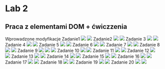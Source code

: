 # Lab 2
## Praca z elementami DOM + ćwiczzenia
Wprowadzone modyfikacje
Zadanie1
![](Screen/Zadanie1.1.jpg)
![](Screen/Zadanie1.2.jpg)
Zadanie2
![](Screen/Zadanie2.1.jpg)
![](Screen/Zadanie2.2.jpg)
Zadanie 3
![](Screen/Zadanie3.1.jpg)
![](Screen/Zadanie3.2.jpg)
Zadanie 4
![](Screen/Zadanie4.1.jpg)
![](Screen/Zadanie4.2.jpg)
Zadanie 5
![](Screen/Zadanie5.1.jpg)
![](Screen/Zadanie5.2.jpg)
Zadanie 6
![](Screen/Zadanie6.1.jpg)
![](Screen/Zadanie6.2.jpg)
Zadanie 7
![](Screen/Zadanie7.1.jpg)
![](Screen/Zadanie7.2.jpg)
Zadanie 8
![](Screen/Zadanie8.1.jpg)
![](Screen/Zadanie8.2.jpg)
Zadanie 9
![](Screen/Zadanie9.1.jpg)
![](Screen/Zadanie9.2.jpg)
![](Screen/Zadanie9.3.jpg)
Zadanie 10
![](Screen/Zadanie10.1.jpg)
![](Screen/Zadanie10.2.jpg)
Zadanie 11
![](Screen/Zadanie11.1.jpg)
![](Screen/Zadanie11.2.jpg)
Zadanie 12
![](Screen/Zadanie12.1.jpg)
![](Screen/Zadanie12.2.jpg)
Zadanie 13
![](Screen/Zadanie13.1.jpg)
![](Screen/Zadanie13.2.jpg)
Zadanie 14
![](Screen/Zadanie14.1.jpg)
![](Screen/Zadanie14.2.jpg)
Zadanie 15
![](Screen/Zadanie15.1.jpg)
![](Screen/Zadanie15.2.jpg)
Zadanie 16
![](Screen/Zadanie16.1.jpg)
![](Screen/Zadanie16.2.jpg)
Zadanie 17
![](Screen/Zadanie17.1.jpg)
![](Screen/Zadanie17.2.jpg)
Zadanie 18
![](Screen/Zadanie18.1.jpg)
![](Screen/Zadanie18.2.jpg)
Zadanie 19
![](Lab2/Screen/Zadanie19.1.jpg)
![](Lab2/Screen/Zadanie19.2.jpg)
Zadanie 20
![](Screen/Zadanie20.1.jpg)
![](Screen/Zadanie20.2.jpg)